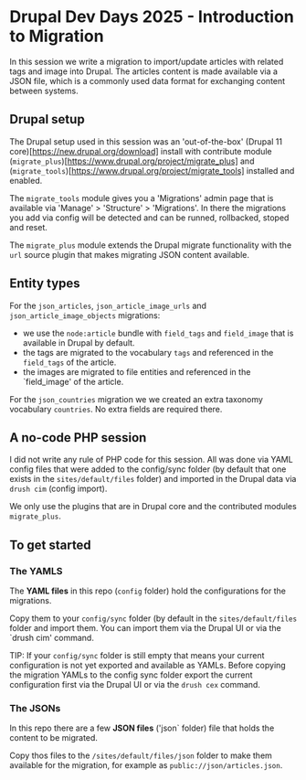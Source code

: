 # Drupal Dev Days 2025 - Introduction to Migration

In this session we write a migration to import/update articles with related tags and image into Drupal. The articles content is made available via a JSON file, which is a commonly used data format for exchanging content between systems.

## Drupal setup

The Drupal setup used in this session was an 'out-of-the-box' (Drupal 11 core)[https://new.drupal.org/download] install with contribute module (`migrate_plus`)[https://www.drupal.org/project/migrate_plus] and (`migrate_tools`)[https://www.drupal.org/project/migrate_tools] installed and enabled.

The `migrate_tools` module gives you a 'Migrations' admin page that is available via 'Manage' > 'Structure' > 'Migrations'. In there the migrations you add via config will be detected and can be runned, rollbacked, stoped and reset.

The `migrate_plus` module extends the Drupal migrate functionality with the `url` source plugin that makes migrating JSON content available.

## Entity types

For the `json_articles`, `json_article_image_urls` and `json_article_image_objects` migrations:
* we use the `node:article` bundle with `field_tags` and `field_image` that is available in Drupal by default.
* the tags are migrated to the vocabulary `tags` and referenced in the `field_tags` of the article.
* the images are migrated to file entities and referenced in the `field_image' of the article.

For the `json_countries` migration we we created an extra taxonomy vocabulary `countries`. No extra fields are required there.


## A no-code PHP session

I did not write any rule of PHP code for this session. All was done via YAML config files that were added to the config/sync folder (by default that one exists in the `sites/default/files` folder) and imported in the Drupal data via `drush cim` (config import).

We only use the plugins that are in Drupal core and the contributed modules `migrate_plus`.

## To get started

### The YAMLS

The **YAML files** in this repo (`config` folder) hold the configurations for the migrations.

Copy them to your `config/sync` folder (by default in the `sites/default/files` folder and import them. You can import them via the Drupal UI or via the `drush cim' command. 

TIP: If your `config/sync` folder is still empty that means your current configuration is not yet exported and available as YAMLs. Before copying the migration YAMLs to the config sync folder export the current configuration first via the Drupal UI or via the `drush cex` command.

### The JSONs

In this repo there are a few **JSON files** ('json` folder) file that holds the content to be migrated.

Copy thos files to the `/sites/default/files/json` folder to make them available for the migration, for example as `public://json/articles.json`.
